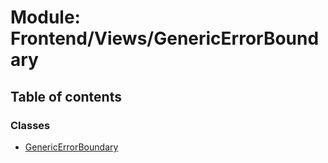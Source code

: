 # Module: Frontend/Views/GenericErrorBoundary

## Table of contents

### Classes

- [GenericErrorBoundary](../classes/Frontend_Views_GenericErrorBoundary.GenericErrorBoundary.md)
